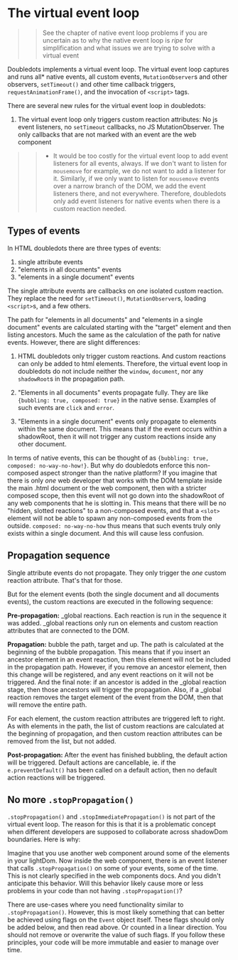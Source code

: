 # The virtual event loop

>> See the chapter of native event loop problems if you are uncertain as to why the native event loop is *ripe* for simplification and what issues we are trying to solve with a virtual event 

Doubledots implements a virtual event loop. The virtual event loop captures and runs all* native events, all custom events, `MutationObserver`s and other observers, `setTimeout()` and other time callback triggers, `requestAnimationFrame()`, and the invocation of `<script>` tags.

There are several new rules for the virtual event loop in doubledots:
1. The virtual event loop only triggers custom reaction attributes: No js event listeners, no `setTimeout` callbacks, no JS MutationObserver. The only callbacks that are not marked with an event are the web component  

>> * It would be too costly for the virtual event loop to add event listeners for all events, always. If we don't want to listen for `mousemove` for example, we do not want to add a listener for it. Similarly, if we only want to listen for `mousemove` events over a narrow branch of the DOM, we add the event listeners there, and not everywhere. Therefore, doubledots only add event listeners for native events when there is a custom reaction needed.

## Types of events

In HTML doubledots there are three types of events:
1. single attribute events 
2. "elements in all documents" events
3. "elements in a single document" events

The single attribute events are callbacks on *one* isolated custom reaction. They replace the need for `setTimeout()`, `MutationObserver`s, loading `<script>`s, and a few others.

The path for "elements in all documents" and "elements in a single document" events are calculated starting with the "target" element and then listing ancestors. Much the same as the calculation of the path for native events. However, there are slight differences:

1. HTML doubledots only trigger custom reactions. And custom reactions can only be added to html elements. Therefore, the virtual event loop in doubledots do not include neither the `window`, `document`, nor any `shadowRoot`s in the propagation path.

2. "Elements in all documents" events propagate fully. They are like `{bubbling: true, composed: true}` in the native sense. Examples of such events are `click` and `error`.

3. "Elements in a single document" events only propagate to elements within the same document. This means that if the event occurs within a shadowRoot, then it will not trigger any custom reactions inside any other document. 

In terms of native events, this can be thought of as `{bubbling: true, composed: no-way-no-how!}`. But why do doubledots enforce this non-composed aspect stronger than the native platform? If you imagine that there is only *one* web developer that works with the DOM template inside the main .html document or the web component, then with a stricter composed scope, then this event will not go down into the shadowRoot of any web components that he is slotting in. This means that there will be no "hidden, slotted reactions" to a non-composed events, and that a `<slot>` element will not be able to spawn any non-composed events from the outside. `composed: no-way-no-how` thus means that such events truly only exists within a single document. And this will cause less confusion.

## Propagation sequence

Single attribute events do not propagate. They only trigger the *one* custom reaction attribute. That's that for those.

But for the element events (both the single document and all documents events), the custom reactions are executed in the following sequence:

**Pre-propagation:** _global reactions. Each reaction is run in the sequence it was added. _global reactions only run on elements and custom reaction attributes that are connected to the DOM.

**Propagation:** bubble the path, target and up. The path is calculated at the beginning of the bubble propagation. This means that if you insert an ancestor element in an event reaction, then this element will not be included in the propagation path. However, if you remove an ancestor element, then this change will be registered, and any event reactions on it will not be triggered. And the final note: if an ancestor is added in the _global reaction stage, then those ancestors will trigger the propagation. Also, if a _global reaction removes the target element of the event from the DOM, then that will remove the entire path.

For each element, the custom reaction attributes are triggered left to right. As with elements in the path, the list of custom reactions are calculated at the beginning of propagation, and then custom reaction attributes can be removed from the list, but not added. 

**Post-propagation:** After the event has finished bubbling, the default action will be triggered. Default actions are cancellable, ie. if the `e.preventDefault()` has been called on a default action, then no default action reactions will be triggered.


## No more `.stopPropagation()` 

`.stopPropagation()` and `.stopImmediatePropagation()` is not part of the virtual event loop. The reason for this is that it is a problematic concept when different developers are supposed to collaborate across shadowDom boundaries. Here is why:

Imagine that you use another web component around some of the elements in your lightDom. Now inside the web component, there is an event listener that calls `.stopPropagation()` on some of your events, some of the time. This is not clearly specified in the web components docs. And you didn't anticipate this behavior. Will this behavior likely cause more or less problems in your code than not having `.stopPropagation()`?

There are use-cases where you need functionality similar to `.stopPropagation()`. However, this is most likely something that can better be achieved using flags on the `Event` object itself. These flags should only be added below, and then read above. Or counted in a linear direction. You should not remove or overwrite the value of such flags. If you follow these principles, your code will be more immutable and easier to manage over time.

